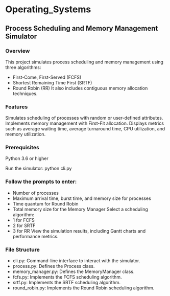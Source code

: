 # Operating_Systems
## Process Scheduling and Memory Management Simulator
### Overview
This project simulates process scheduling and memory management using three algorithms:
- First-Come, First-Served (FCFS)
- Shortest Remaining Time First (SRTF)
- Round Robin (RR)
It also includes contiguous memory allocation techniques.

### Features
Simulates scheduling of processes with random or user-defined attributes.
Implements memory management with First-Fit allocation.
Displays metrics such as average waiting time, average turnaround time, CPU utilization, and memory utilization.

### Prerequisites
Python 3.6 or higher


Run the simulator:
python cli.py


### Follow the prompts to enter:
- Number of processes
- Maximum arrival time, burst time, and memory size for processes
- Time quantum for Round Robin
- Total memory size for the Memory Manager
Select a scheduling algorithm:
- 1 for FCFS
- 2 for SRTF
- 3 for RR
View the simulation results, including Gantt charts and performance metrics.

### File Structure
- cli.py: Command-line interface to interact with the simulator.
- process.py: Defines the Process class.
- memory_manager.py: Defines the MemoryManager class.
- fcfs.py: Implements the FCFS scheduling algorithm.
- srtf.py: Implements the SRTF scheduling algorithm.
- round_robin.py: Implements the Round Robin scheduling algorithm.
